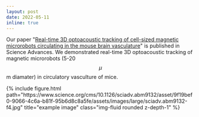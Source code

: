 ```yaml
---
layout: post
date: 2022-05-11
inline: true
---
```


Our paper "[Real-time 3D optoacoustic tracking of cell-sized magnetic microrobots circulating in the mouse brain vasculature](https://doi.org/10.1126/sciadv.abm9132)" is published in Science Advances. We demonstrated real-time 3D optoacoustic tracking of magnetic microrobots (5-20 $$\mu$$m diamater) in circulatory vasculture of mice.

<div class="row">
    <div class="col-sm mt-3 mt-md-0">
        {% include figure.html path="https://www.science.org/cms/10.1126/sciadv.abm9132/asset/9f19bef0-9066-4c6a-b81f-95b6d8c8a5fe/assets/images/large/sciadv.abm9132-f4.jpg" title="example image" class="img-fluid rounded z-depth-1" %}
    </div>
</div>
